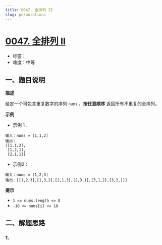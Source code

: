 ```yaml
---
title: 0047. 全排列 II
slug: permutations
---
```


# [0047. 全排列 II](https://leetcode.cn/problems/permutations-ii/)

- 标签：
- 难度：中等

## 一、题目说明

**描述**

给定一个可包含重复数字的序列 `nums` ，**按任意顺序** 返回所有不重复的全排列。

**示例**

* 示例 1：

```text
输入：nums = [1,1,2]
输出：
[[1,1,2],
 [1,2,1],
 [2,1,1]]
```

* 示例2：

```text
输入：nums = [1,2,3]
输出：[[1,2,3],[1,3,2],[2,1,3],[2,3,1],[3,1,2],[3,2,1]]
```

**提示**

* `1 <= nums.length <= 8`
* `-10 <= nums[i] <= 10`

## 二、解题思路

### 1.
